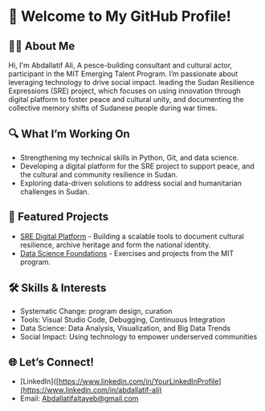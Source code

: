 # 👋 Welcome to My GitHub Profile!

## 🧑‍💻 About Me
Hi, I'm Abdallatif Ali, A pesce-building consultant and cultural actor,  participant in the MIT Emerging Talent Program. I’m passionate about leveraging technology to drive social impact. leading the Sudan Resilience Expressions (SRE) project, which focuses on using innovation through digital platform to foster peace and cultural unity, and documenting the collective memory shifts of Sudanese people during war times.

## 🔍 What I’m Working On
- Strengthening my technical skills in Python, Git, and data science.
- Developing a digital platform for the SRE project to support peace, and the cultural and community resilience in Sudan.
- Exploring data-driven solutions to address social and humanitarian challenges in Sudan.

## 📂 Featured Projects
- [SRE Digital Platform](https://github.com/Abdallatif-Ali) - Building a scalable tools to document cultural resilience, archive heritage and form the national identity.
- [Data Science Foundations](https://github.com/) - Exercises and projects from the MIT program.

## 🛠 Skills & Interests
- Systematic Change: program design, curation
- Tools: Visual Studio Code, Debugging, Continuous Integration
- Data Science: Data Analysis, Visualization, and Big Data Trends
- Social Impact: Using technology to empower underserved communities

## 🌐 Let’s Connect!
- [LinkedIn]([https://www.linkedin.com/in/YourLinkedInProfile](https://www.linkedin.com/in/abdallatif-ali)
- Email: Abdallatifaltayeb@gmail.com
